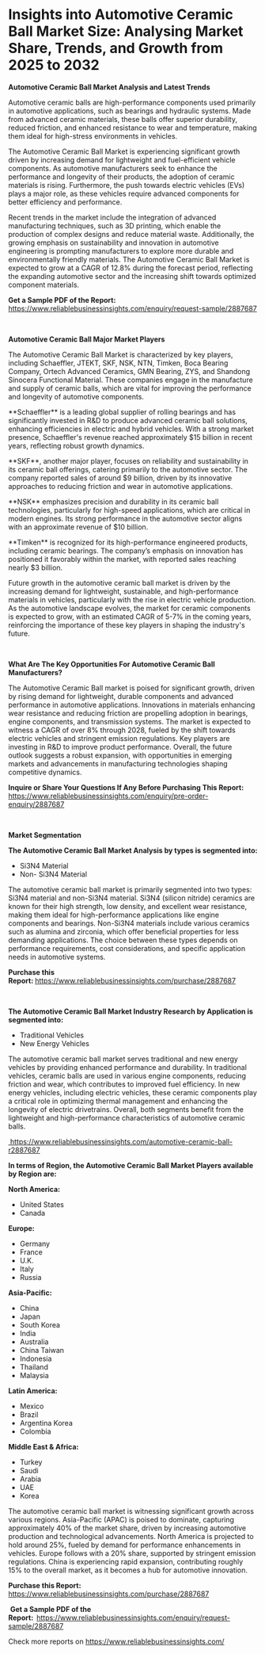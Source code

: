 <p><h1>Insights into Automotive Ceramic Ball Market Size: Analysing Market Share, Trends, and Growth from 2025 to 2032</h1></p><p><strong>Automotive Ceramic Ball Market Analysis and Latest Trends</strong></p>
<p><p>Automotive ceramic balls are high-performance components used primarily in automotive applications, such as bearings and hydraulic systems. Made from advanced ceramic materials, these balls offer superior durability, reduced friction, and enhanced resistance to wear and temperature, making them ideal for high-stress environments in vehicles.</p><p>The Automotive Ceramic Ball Market is experiencing significant growth driven by increasing demand for lightweight and fuel-efficient vehicle components. As automotive manufacturers seek to enhance the performance and longevity of their products, the adoption of ceramic materials is rising. Furthermore, the push towards electric vehicles (EVs) plays a major role, as these vehicles require advanced components for better efficiency and performance.</p><p>Recent trends in the market include the integration of advanced manufacturing techniques, such as 3D printing, which enable the production of complex designs and reduce material waste. Additionally, the growing emphasis on sustainability and innovation in automotive engineering is prompting manufacturers to explore more durable and environmentally friendly materials. The Automotive Ceramic Ball Market is expected to grow at a CAGR of 12.8% during the forecast period, reflecting the expanding automotive sector and the increasing shift towards optimized component materials.</p></p>
<p><strong>Get a Sample PDF of the Report:&nbsp;</strong> <a href="https://www.reliablebusinessinsights.com/enquiry/request-sample/2887687?utm_campaign=3292&utm_medium=2&utm_source=Github&utm_content=ia&utm_term=14032025&utm_id=automotive-ceramic-ball">https://www.reliablebusinessinsights.com/enquiry/request-sample/2887687</a></p>
<p>&nbsp;</p>
<p><strong>Automotive Ceramic Ball Major Market Players</strong></p>
<p><p>The Automotive Ceramic Ball Market is characterized by key players, including Schaeffler, JTEKT, SKF, NSK, NTN, Timken, Boca Bearing Company, Ortech Advanced Ceramics, GMN Bearing, ZYS, and Shandong Sinocera Functional Material. These companies engage in the manufacture and supply of ceramic balls, which are vital for improving the performance and longevity of automotive components.</p><p>**Schaeffler** is a leading global supplier of rolling bearings and has significantly invested in R&D to produce advanced ceramic ball solutions, enhancing efficiencies in electric and hybrid vehicles. With a strong market presence, Schaeffler's revenue reached approximately $15 billion in recent years, reflecting robust growth dynamics.</p><p>**SKF**, another major player, focuses on reliability and sustainability in its ceramic ball offerings, catering primarily to the automotive sector. The company reported sales of around $9 billion, driven by its innovative approaches to reducing friction and wear in automotive applications.</p><p>**NSK** emphasizes precision and durability in its ceramic ball technologies, particularly for high-speed applications, which are critical in modern engines. Its strong performance in the automotive sector aligns with an approximate revenue of $10 billion.</p><p>**Timken** is recognized for its high-performance engineered products, including ceramic bearings. The company’s emphasis on innovation has positioned it favorably within the market, with reported sales reaching nearly $3 billion.</p><p>Future growth in the automotive ceramic ball market is driven by the increasing demand for lightweight, sustainable, and high-performance materials in vehicles, particularly with the rise in electric vehicle production. As the automotive landscape evolves, the market for ceramic components is expected to grow, with an estimated CAGR of 5-7% in the coming years, reinforcing the importance of these key players in shaping the industry's future.</p></p>
<p>&nbsp;</p>
<p><strong>What Are The Key Opportunities For Automotive Ceramic Ball Manufacturers?</strong></p>
<p><p>The Automotive Ceramic Ball market is poised for significant growth, driven by rising demand for lightweight, durable components and advanced performance in automotive applications. Innovations in materials enhancing wear resistance and reducing friction are propelling adoption in bearings, engine components, and transmission systems. The market is expected to witness a CAGR of over 8% through 2028, fueled by the shift towards electric vehicles and stringent emission regulations. Key players are investing in R&D to improve product performance. Overall, the future outlook suggests a robust expansion, with opportunities in emerging markets and advancements in manufacturing technologies shaping competitive dynamics.</p></p>
<p><strong>Inquire or Share Your Questions If Any Before Purchasing This Report:</strong> <a href="https://www.reliablebusinessinsights.com/enquiry/pre-order-enquiry/2887687?utm_campaign=3292&utm_medium=2&utm_source=Github&utm_content=ia&utm_term=14032025&utm_id=automotive-ceramic-ball">https://www.reliablebusinessinsights.com/enquiry/pre-order-enquiry/2887687</a></p>
<p>&nbsp;</p>
<p><strong>Market Segmentation</strong></p>
<p><strong>The Automotive Ceramic Ball Market Analysis by types is segmented into:</strong></p>
<p><ul><li>Si3N4 Material</li><li>Non- Si3N4 Material</li></ul></p>
<p><p>The automotive ceramic ball market is primarily segmented into two types: Si3N4 material and non-Si3N4 material. Si3N4 (silicon nitride) ceramics are known for their high strength, low density, and excellent wear resistance, making them ideal for high-performance applications like engine components and bearings. Non-Si3N4 materials include various ceramics such as alumina and zirconia, which offer beneficial properties for less demanding applications. The choice between these types depends on performance requirements, cost considerations, and specific application needs in automotive systems.</p></p>
<p><strong>Purchase this Report:&nbsp;</strong><a href="https://www.reliablebusinessinsights.com/purchase/2887687?utm_campaign=3292&utm_medium=2&utm_source=Github&utm_content=ia&utm_term=14032025&utm_id=automotive-ceramic-ball">https://www.reliablebusinessinsights.com/purchase/2887687</a></p>
<p>&nbsp;</p>
<p><strong>The Automotive Ceramic Ball Market Industry Research by Application is segmented into:</strong></p>
<p><ul><li>Traditional Vehicles</li><li>New Energy Vehicles</li></ul></p>
<p><p>The automotive ceramic ball market serves traditional and new energy vehicles by providing enhanced performance and durability. In traditional vehicles, ceramic balls are used in various engine components, reducing friction and wear, which contributes to improved fuel efficiency. In new energy vehicles, including electric vehicles, these ceramic components play a critical role in optimizing thermal management and enhancing the longevity of electric drivetrains. Overall, both segments benefit from the lightweight and high-performance characteristics of automotive ceramic balls.</p></p>
<p><a href="https://www.reliablebusinessinsights.com/automotive-ceramic-ball-r2887687?utm_campaign=3292&utm_medium=2&utm_source=Github&utm_content=ia&utm_term=14032025&utm_id=automotive-ceramic-ball">&nbsp;https://www.reliablebusinessinsights.com/automotive-ceramic-ball-r2887687</a></p>
<p><strong>In terms of Region, the Automotive Ceramic Ball Market Players available by Region are:</strong></p>
<p>
    <p> <strong> North America: </strong>
        <ul>
            <li>United States</li>
            <li>Canada</li>
        </ul>
        </p> 
    <p> <strong> Europe: </strong>
        <ul>
            <li>Germany</li>
            <li>France</li>
            <li>U.K.</li>
            <li>Italy</li>
            <li>Russia</li>
        </ul>
        </p> 
    <p> <strong> Asia-Pacific: </strong>
        <ul>
            <li>China</li>
            <li>Japan</li>
            <li>South Korea</li>
            <li>India</li>
            <li>Australia</li>
            <li>China Taiwan</li>
            <li>Indonesia</li>
            <li>Thailand</li>
            <li>Malaysia</li>
        </ul>
        </p> 
    <p> <strong> Latin America: </strong>
        <ul>
            <li>Mexico</li>
            <li>Brazil</li>
            <li>Argentina Korea</li>
            <li>Colombia</li>
        </ul>
        </p> 
    <p> <strong> Middle East & Africa: </strong>
        <ul>
            <li>Turkey</li>
            <li>Saudi</li>
            <li>Arabia</li>
            <li>UAE</li>
            <li>Korea</li>
        </ul>
    </p>
    </p>
<p><p>The automotive ceramic ball market is witnessing significant growth across various regions. Asia-Pacific (APAC) is poised to dominate, capturing approximately 40% of the market share, driven by increasing automotive production and technological advancements. North America is projected to hold around 25%, fueled by demand for performance enhancements in vehicles. Europe follows with a 20% share, supported by stringent emission regulations. China is experiencing rapid expansion, contributing roughly 15% to the overall market, as it becomes a hub for automotive innovation.</p></p>
<p><strong>Purchase this Report: </strong><a href="https://www.reliablebusinessinsights.com/purchase/2887687?utm_campaign=3292&utm_medium=2&utm_source=Github&utm_content=ia&utm_term=14032025&utm_id=automotive-ceramic-ball">https://www.reliablebusinessinsights.com/purchase/2887687</a></p>
<p>&nbsp;<strong>Get a Sample PDF of the Report:&nbsp;&nbsp;</strong><a href="https://www.reliablebusinessinsights.com/enquiry/request-sample/2887687?utm_campaign=3292&utm_medium=2&utm_source=Github&utm_content=ia&utm_term=14032025&utm_id=automotive-ceramic-ball">https://www.reliablebusinessinsights.com/enquiry/request-sample/2887687</a></p>
<p><strong></strong></p>
<p>Check more reports on <a href="https://www.reliablebusinessinsights.com/?utm_campaign=3292&utm_medium=2&utm_source=Github&utm_content=ia&utm_term=14032025&utm_id=automotive-ceramic-ball">https://www.reliablebusinessinsights.com/</a></p>